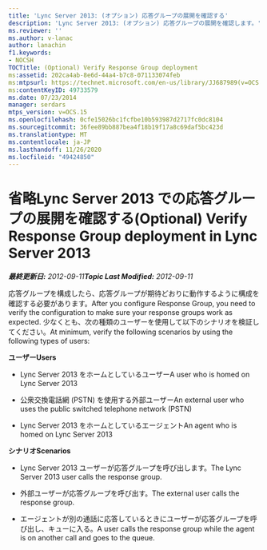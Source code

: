```yaml
---
title: 'Lync Server 2013: (オプション) 応答グループの展開を確認する'
description: 'Lync Server 2013: (オプション) 応答グループの展開を確認します。'
ms.reviewer: ''
ms.author: v-lanac
author: lanachin
f1.keywords:
- NOCSH
TOCTitle: (Optional) Verify Response Group deployment
ms:assetid: 202ca4ab-8e6d-44a4-b7c8-071133074feb
ms:mtpsurl: https://technet.microsoft.com/en-us/library/JJ687989(v=OCS.15)
ms:contentKeyID: 49733579
ms.date: 07/23/2014
manager: serdars
mtps_version: v=OCS.15
ms.openlocfilehash: 0cfe15026bc1fcfbe10b593987d2717fc0dc8104
ms.sourcegitcommit: 36fee89bb887bea4f18b19f17a8c69daf5bc423d
ms.translationtype: MT
ms.contentlocale: ja-JP
ms.lasthandoff: 11/26/2020
ms.locfileid: "49424850"
---
```

# <a name="optional-verify-response-group-deployment-in-lync-server-2013"></a><span data-ttu-id="32c11-103">省略Lync Server 2013 での応答グループの展開を確認する</span><span class="sxs-lookup"><span data-stu-id="32c11-103">(Optional) Verify Response Group deployment in Lync Server 2013</span></span>

<div data-xmlns="http://www.w3.org/1999/xhtml">

<div class="topic" data-xmlns="http://www.w3.org/1999/xhtml" data-msxsl="urn:schemas-microsoft-com:xslt" data-cs="https://msdn.microsoft.com/">

<div data-asp="https://msdn2.microsoft.com/asp">



</div>

<div id="mainSection">

<div id="mainBody"><span data-ttu-id="32c11-104">

<span> </span></span><span class="sxs-lookup"><span data-stu-id="32c11-104">

<span> </span></span></span>

<span data-ttu-id="32c11-105">_**最終更新日:** 2012-09-11_</span><span class="sxs-lookup"><span data-stu-id="32c11-105">_**Topic Last Modified:** 2012-09-11_</span></span>

<span data-ttu-id="32c11-106">応答グループを構成したら、応答グループが期待どおりに動作するように構成を確認する必要があります。</span><span class="sxs-lookup"><span data-stu-id="32c11-106">After you configure Response Group, you need to verify the configuration to make sure your response groups work as expected.</span></span> <span data-ttu-id="32c11-107">少なくとも、次の種類のユーザーを使用して以下のシナリオを検証してください。</span><span class="sxs-lookup"><span data-stu-id="32c11-107">At minimum, verify the following scenarios by using the following types of users:</span></span>

<span data-ttu-id="32c11-108">**ユーザー**</span><span class="sxs-lookup"><span data-stu-id="32c11-108">**Users**</span></span>

  - <span data-ttu-id="32c11-109">Lync Server 2013 をホームとしているユーザー</span><span class="sxs-lookup"><span data-stu-id="32c11-109">A user who is homed on Lync Server 2013</span></span>

  - <span data-ttu-id="32c11-110">公衆交換電話網 (PSTN) を使用する外部ユーザー</span><span class="sxs-lookup"><span data-stu-id="32c11-110">An external user who uses the public switched telephone network (PSTN)</span></span>

  - <span data-ttu-id="32c11-111">Lync Server 2013 をホームとしているエージェント</span><span class="sxs-lookup"><span data-stu-id="32c11-111">An agent who is homed on Lync Server 2013</span></span>

<span data-ttu-id="32c11-112">**シナリオ**</span><span class="sxs-lookup"><span data-stu-id="32c11-112">**Scenarios**</span></span>

  - <span data-ttu-id="32c11-113">Lync Server 2013 ユーザーが応答グループを呼び出します。</span><span class="sxs-lookup"><span data-stu-id="32c11-113">The Lync Server 2013 user calls the response group.</span></span>

  - <span data-ttu-id="32c11-114">外部ユーザーが応答グループを呼び出す。</span><span class="sxs-lookup"><span data-stu-id="32c11-114">The external user calls the response group.</span></span>

  - <span data-ttu-id="32c11-115">エージェントが別の通話に応答しているときにユーザーが応答グループを呼び出し、キューに入る。</span><span class="sxs-lookup"><span data-stu-id="32c11-115">A user calls the response group while the agent is on another call and goes to the queue.</span></span>

<span data-ttu-id="32c11-116"></div>

<span> </span>

</div>

</div>

</span><span class="sxs-lookup"><span data-stu-id="32c11-116"></div>

<span> </span>

</div>

</div>

</span></span></div>

